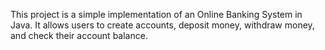 This project is a simple implementation of an Online Banking System in Java. It allows users to create accounts, deposit money, withdraw money, and check their account balance.
